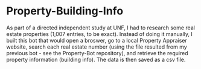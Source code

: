 # Property-Building-Info

As part of a directed independent study at UNF, I had to research some real estate properties (1,007 entries, to be exact). 
Instead of doing it manually, I built this bot that would open a broswer, go to a local Property Appraiser website, 
search each real estate number (using the file resulted from my previous bot - see the Property-Bot repository), 
and retrieve the required property information (building info). The data is then saved as a csv file.
